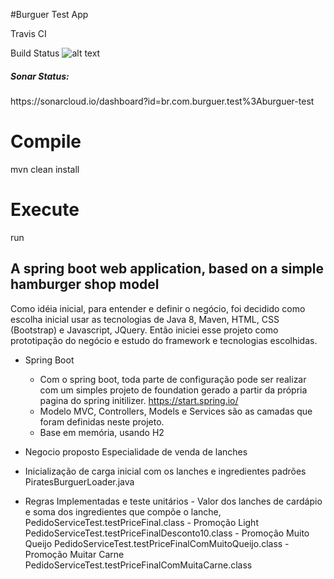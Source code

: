#Burguer Test App

Travis CI

Build Status ![alt text](https://travis-ci.org/mateuscoradini/burguer-test.svg?branch=master)

<h5> Sonar Status: </h5>
https://sonarcloud.io/dashboard?id=br.com.burguer.test%3Aburguer-test


<h1>Compile </h1>

mvn clean install

<h1> Execute </h1>
run


<h2> A spring boot web application, based on a simple hamburger shop model</h2>

Como idéia inicial, para entender e definir o negócio, foi decidido como escolha inicial usar as tecnologias de Java 8, Maven, HTML, CSS (Bootstrap) e Javascript, JQuery.
Então iniciei esse projeto como prototipação do negócio e estudo do framework e tecnologias escolhidas.


- Spring Boot
  - Com o spring boot, toda parte de configuração pode ser realizar com um simples projeto de foundation gerado a partir da própria pagina do spring initilizer. https://start.spring.io/
  - Modelo MVC, Controllers, Models e Services são as camadas que foram definidas neste projeto.
  - Base em memória, usando H2
  

- Negocio proposto
Especialidade de venda de lanches

- Inicialização de carga inicial com os lanches e ingredientes padrões
  PiratesBurguerLoader.java


- Regras Implementadas e teste unitários
		- Valor dos lanches de cardápio e soma dos ingredientes que compõe o lanche, PedidoServiceTest.testPriceFinal.class
		- Promoção Light PedidoServiceTest.testPriceFinalDesconto10.class
		- Promoção Muito Queijo PedidoServiceTest.testPriceFinalComMuitoQueijo.class
		- Promoção Muitar Carne PedidoServiceTest.testPriceFinalComMuitaCarne.class
 



